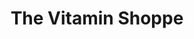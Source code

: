 ---
title: "The Vitamin Shoppe"
url: /calumet-city/the-vitamin-shoppe/
shop: nutrition supplements
---